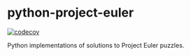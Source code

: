 # python-project-euler

[![codecov](https://codecov.io/gh/stevenprimeaux/python-project-euler/branch/main/graph/badge.svg?token=TQaIwnn90C)](https://codecov.io/gh/stevenprimeaux/python-project-euler)

Python implementations of solutions to Project Euler puzzles.
